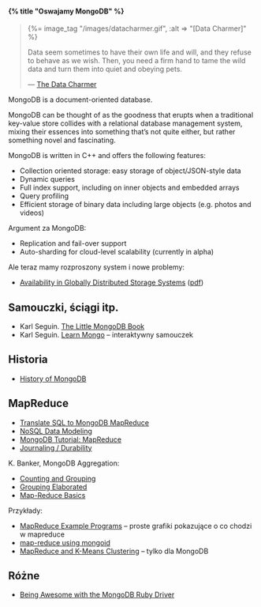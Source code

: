 #### {% title "Oswajamy MongoDB" %}

<blockquote>
 {%= image_tag "/images/datacharmer.gif", :alt => "[Data Charmer]" %}
 <p>
   Data seem sometimes to have their own life and will, and they
   refuse to behave as we wish. Then, you need a firm hand to tame
   the wild data and turn them into quiet and obeying pets.
 </p>
 <p class="author">— <a href="http://datacharmer.blogspot.com/">The Data Charmer</a></p>
</blockquote>

MongoDB is a document-oriented database.

MongoDB can be thought of as the goodness that erupts when a
traditional key-value store collides with a relational database
management system, mixing their essences into something that’s not
quite either, but rather something novel and fascinating.

MongoDB is written in C++ and offers the following features:

* Collection oriented storage: easy storage of object/JSON-style data
* Dynamic queries
* Full index support, including on inner objects and embedded arrays
* Query profiling
* Efficient storage of binary data including large objects (e.g. photos and videos)

Argument za MongoDB:

* Replication and fail-over support
* Auto-sharding for cloud-level scalability (currently in alpha)

Ale teraz mamy rozproszony system i nowe problemy:

* [Availability in Globally Distributed Storage Systems](http://research.google.com/pubs/pub36737.html)
  ([pdf](http://research.google.com/pubs/archive/36737.pdf))


## Samouczki, ściągi itp.

* Karl Seguin. [The Little MongoDB Book](http://openmymind.net/mongodb.pdf)
* Karl Seguin. [Learn Mongo](http://mongly.com/) – interaktywny samouczek


## Historia

* [History of MongoDB](http://www.snailinaturtleneck.com/blog/2010/08/23/history-of-mongodb/)


## MapReduce

* [Translate SQL to MongoDB MapReduce](http://nosql.mypopescu.com/post/392418792/translate-sql-to-mongodb-mapreduce)
* [NoSQL Data Modeling](http://nosql.mypopescu.com/post/451094148/nosql-data-modeling)
* [MongoDB Tutorial: MapReduce](http://nosql.mypopescu.com/post/394779847/mongodb-tutorial-mapreduce)
* [Journaling / Durability](http://www.mongodb.org/display/DOCS/Journaling)

K. Banker, MongoDB Aggregation:


* [Counting and Grouping](http://kylebanker.com/blog/2009/11/mongodb-count-group/)
* [Grouping Elaborated](http://kylebanker.com/blog/2009/11/mongodb-advanced-grouping/)
* [Map-Reduce Basics](http://kylebanker.com/blog/2009/12/mongodb-map-reduce-basics/)


Przykłady:

* [MapReduce Example Programs](http://holumbus.fh-wedel.de/trac/wiki/MapReduceExamples) –
 proste grafiki pokazujące o co chodzi w mapreduce
* [map-reduce using mongoid](https://willj.net/2010/07/12/map-reduce-using-mongoid/)
* [MapReduce and K-Means Clustering](http://blog.data-miners.com/2008/02/mapreduce-and-k-means-clustering.html) –
 tylko dla MongoDB


## Różne

* [Being Awesome with the MongoDB Ruby Driver](http://rubylearning.com/blog/2010/12/21/being-awesome-with-the-mongodb-ruby-driver/)

